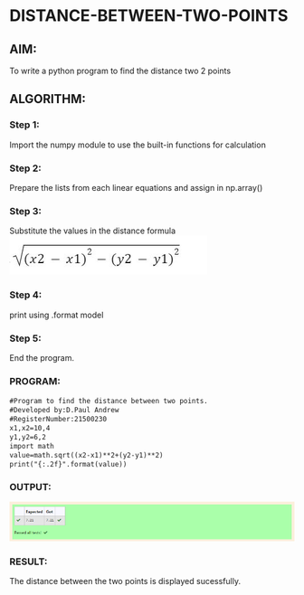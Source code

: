# DISTANCE-BETWEEN-TWO-POINTS

## AIM:
To write a python program to find the distance two 2 points
## ALGORITHM:
### Step 1: 
Import the numpy module to use the built-in functions for calculation
### Step 2: 
Prepare the lists from each linear equations and assign in np.array()
### Step 3: 
Substitute the values in the distance formula 
 ![formula](./formula.png)
### Step 4: 
print using .format model
### Step 5: 
End the program.
### PROGRAM:
```
#Program to find the distance between two points.
#Developed by:D.Paul Andrew
#RegisterNumber:21500230
x1,x2=10,4
y1,y2=6,2
import math
value=math.sqrt((x2-x1)**2+(y2-y1)**2)
print("{:.2f}".format(value))
```

### OUTPUT:
![OUTPUT](./output.png)

### RESULT:
The distance between the two points is displayed sucessfully.